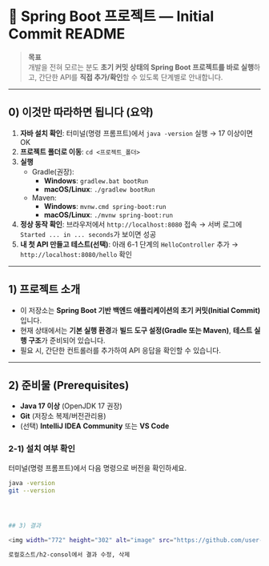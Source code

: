 # 🧭 Spring Boot 프로젝트 — Initial Commit README

> **목표**  
> 개발을 전혀 모르는 분도 **초기 커밋 상태의 Spring Boot 프로젝트를 바로 실행**하고, 간단한 API를 **직접 추가/확인**할 수 있도록 단계별로 안내합니다. 
---

## 0) 이것만 따라하면 됩니다 (요약)

1. **자바 설치 확인**: 터미널(명령 프롬프트)에서 `java -version` 실행 → 17 이상이면 OK  
2. **프로젝트 폴더로 이동**: `cd <프로젝트_폴더>`  
3. **실행**  
   - Gradle(권장):  
     - **Windows**: `gradlew.bat bootRun`  
     - **macOS/Linux**: `./gradlew bootRun`  
   - Maven:  
     - **Windows**: `mvnw.cmd spring-boot:run`  
     - **macOS/Linux**: `./mvnw spring-boot:run`  
4. **정상 동작 확인**: 브라우저에서 `http://localhost:8080` 접속 → 서버 로그에 `Started ... in ... seconds`가 보이면 성공  
5. **내 첫 API 만들고 테스트(선택)**: 아래 6-1 단계의 `HelloController` 추가 → `http://localhost:8080/hello` 확인

---

## 1) 프로젝트 소개

- 이 저장소는 **Spring Boot 기반 백엔드 애플리케이션의 초기 커밋(Initial Commit)** 입니다.
- 현재 상태에서는 **기본 실행 환경**과 **빌드 도구 설정(Gradle 또는 Maven)**, **테스트 실행 구조**가 준비되어 있습니다.
- 필요 시, 간단한 컨트롤러를 추가하여 API 응답을 확인할 수 있습니다.

---

## 2) 준비물 (Prerequisites)

- **Java 17 이상** (OpenJDK 17 권장)
- **Git** (저장소 복제/버전관리용)
- (선택) **IntelliJ IDEA Community** 또는 **VS Code**

### 2-1) 설치 여부 확인
터미널(명령 프롬프트)에서 다음 명령으로 버전을 확인하세요.

```bash
java -version
git --version




## 3) 결과

<img width="772" height="302" alt="image" src="https://github.com/user-attachments/assets/701f1de4-85b7-4564-abcd-7abcb6841c8c" />

로컬호스트/h2-consol에서 결과 수정, 삭제

